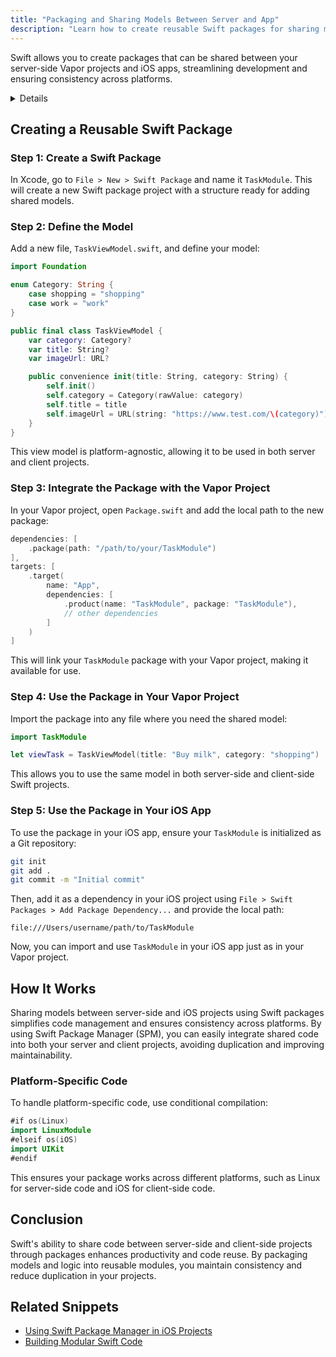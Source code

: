 ```yaml
---
title: "Packaging and Sharing Models Between Server and App"
description: "Learn how to create reusable Swift packages for sharing models between your Vapor server-side project and your iOS app, enabling code reuse and consistency across platforms."
---
```


Swift allows you to create packages that can be shared between your server-side Vapor projects and iOS apps, streamlining development and ensuring consistency across platforms.

<details>

**URL:** [https://swift.org/package-manager/](https://swift.org/package-manager/)

**Source:** [Book: Server-Side Swift](#)

**Author:** `[Author Name]`

**Tags:**  
`Swift`, `SPM`, `Vapor`, `Code Sharing`

**Platforms Supported:** macOS, Linux, iOS

**Swift Version:** 5.x
</details>

## Creating a Reusable Swift Package

### Step 1: Create a Swift Package
In Xcode, go to `File > New > Swift Package` and name it `TaskModule`. This will create a new Swift package project with a structure ready for adding shared models.

### Step 2: Define the Model
Add a new file, `TaskViewModel.swift`, and define your model:
```swift
import Foundation

enum Category: String {
    case shopping = "shopping"
    case work = "work"
}

public final class TaskViewModel {
    var category: Category?
    var title: String?
    var imageUrl: URL?

    public convenience init(title: String, category: String) {
        self.init()
        self.category = Category(rawValue: category)
        self.title = title
        self.imageUrl = URL(string: "https://www.test.com/\(category)")
    }
}
```
This view model is platform-agnostic, allowing it to be used in both server and client projects.

### Step 3: Integrate the Package with the Vapor Project
In your Vapor project, open `Package.swift` and add the local path to the new package:
```swift
dependencies: [
    .package(path: "/path/to/your/TaskModule")
],
targets: [
    .target(
        name: "App",
        dependencies: [
            .product(name: "TaskModule", package: "TaskModule"),
            // other dependencies
        ]
    )
]
```
This will link your `TaskModule` package with your Vapor project, making it available for use.

### Step 4: Use the Package in Your Vapor Project
Import the package into any file where you need the shared model:
```swift
import TaskModule

let viewTask = TaskViewModel(title: "Buy milk", category: "shopping")
```
This allows you to use the same model in both server-side and client-side Swift projects.

### Step 5: Use the Package in Your iOS App
To use the package in your iOS app, ensure your `TaskModule` is initialized as a Git repository:
```bash
git init
git add .
git commit -m "Initial commit"
```
Then, add it as a dependency in your iOS project using `File > Swift Packages > Add Package Dependency...` and provide the local path:
```text
file:///Users/username/path/to/TaskModule
```
Now, you can import and use `TaskModule` in your iOS app just as in your Vapor project.

## How It Works
Sharing models between server-side and iOS projects using Swift packages simplifies code management and ensures consistency across platforms. By using Swift Package Manager (SPM), you can easily integrate shared code into both your server and client projects, avoiding duplication and improving maintainability.

### Platform-Specific Code
To handle platform-specific code, use conditional compilation:
```swift
#if os(Linux)
import LinuxModule
#elseif os(iOS)
import UIKit
#endif
```
This ensures your package works across different platforms, such as Linux for server-side code and iOS for client-side code.

## Conclusion
Swift's ability to share code between server-side and client-side projects through packages enhances productivity and code reuse. By packaging models and logic into reusable modules, you maintain consistency and reduce duplication in your projects.

## Related Snippets
- [Using Swift Package Manager in iOS Projects](#)
- [Building Modular Swift Code](#)

<LinkCard title="Learn More about Swift Package Manager" href="https://swift.org/package-manager/" />
